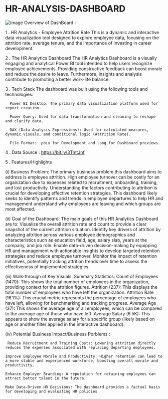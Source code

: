 # HR-ANALYSIS-DASHBOARD
![image](https://github.com/user-attachments/assets/bff5c60f-a85c-4b7a-ba44-76eab4f38a51)
Overview of DashBoard :


1 . HR Analytics - Employee Attrition Rate
This is a dynamic and interactive data visualization tool designed to explore employee data, focusing on the attrition rate, average tenure, and the importance of investing in career development.

2 . The HR Analytics Dashboard
The HR Analytics Dashboard is a visually engaging and analytical Power BI tool intended to help users recognize employee achievements. Providing constructive feedback can boost morale and reduce the desire to leave. Furthermore, insights and analysis contribute to promoting a better work-life balance.

3 . Tech Stack
      The dashboard was built using the following tools and technologies:

      Power BI Desktop: The primary data visualization platform used for report creation.

      Power Query: Used for data transformation and cleaning to reshape and clarify data.

      DAX (Data Analysis Expressions): Used for calculated measures, dynamic visuals, and conditional logic (Attrition Rate).

      File Format: .pbix for Development and .png for Dashboard previews.
4 . Data Source :
   https://bit.ly/3TmtJnf

5 . Features/Highlights

 (i) Business Problem:
    The primary business problem this dashboard aims to address is employee attrition. High employee turnover can be costly for an organization due to expenses related to recruitment, onboarding, training, and lost productivity. Understanding the factors contributing to attrition is crucial for developing effective retention strategies. This dashboard likely seeks to identify patterns and trends in employee departures to help HR and management understand why employees are leaving and which groups are most affected.

(ii) Goal of the Dashboard:
    The main goals of this HR Analytics Dashboard are to:
    Visualize the overall attrition rate and count to provide a clear snapshot of the current attrition situation.
    Identify key drivers of attrition by analyzing attrition across various employee demographics and characteristics such as education field, age, salary slab, years at the company, and job role.
    Enable data-driven decision-making by equipping HR and management with actionable insights to develop targeted retention strategies and reduce employee turnover.
    Monitor the impact of retention initiatives, potentially tracking attrition trends over time to assess the effectiveness of implemented strategies.

(iii) Walk-through of Key Visuals:
   Summary Statistics:
   Count of Employees (1470): This shows the total number of employees in the organization, providing context for the attrition figures.
   Attrition (237): This displays the total number of employees who have left the organization.
   Attrition Rate (16.1%): This crucial metric represents the percentage of employees who have left, allowing for benchmarking and tracking progress.
   Average Age (37): This shows the average age of all employees, which can be compared to the average age of those who have left.
   Average Salary (6.5K): This appears to show the average salary for a specific group (likely based on age or another filter applied in the interactive dashboard).

(iv) Potential Business Impact/Business Porblems :

     Reduce Recruitment and Training Costs: Lowering attrition directly reduces the expenses associated with replacing departing employees.
   
    Improve Employee Morale and Productivity: Higher retention can lead to a more stable and experienced workforce, boosting overall morale and productivity.
 
    Enhance Employer Branding: A reputation for retaining employees can attract better talent in the future. 
  
    Make Data-Driven HR Decisions: The dashboard provides a factual basis for developing and evaluating HR policies 


